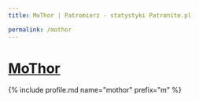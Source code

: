 ```yaml
---
title: MoThor | Patromierz - statystyki Patronite.pl

permalink: /mothor
---
```


# [MoThor](https://patronite.pl/mothor)

{% include profile.md name="mothor" prefix="m" %}

